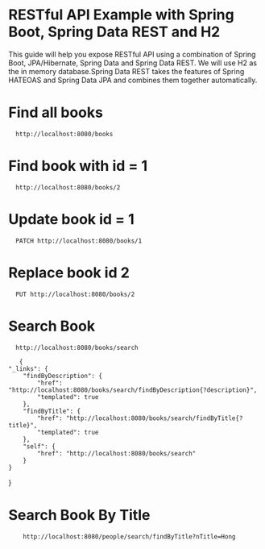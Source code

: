 RESTful API Example with Spring Boot, Spring Data REST and H2
================================================================

This guide will help you expose RESTful API using a combination of Spring Boot, JPA/Hibernate, Spring Data and Spring Data REST. We will use H2 as the in memory database.Spring Data REST takes the features of Spring HATEOAS and Spring Data JPA and combines them together automatically.

Find all books 
==============

      http://localhost:8080/books 
    
Find book with id = 1
=====================
      
      http://localhost:8080/books/2 
      
Update book id = 1 
====================

      PATCH http://localhost:8080/books/1
      
Replace book id 2 
==================

      PUT http://localhost:8080/books/2
      
Search Book 
============

      http://localhost:8080/books/search
      
       {
    "_links": {
        "findByDescription": {
            "href": "http://localhost:8080/books/search/findByDescription{?description}",
            "templated": true
        },
        "findByTitle": {
            "href": "http://localhost:8080/books/search/findByTitle{?title}",
            "templated": true
        },
        "self": {
            "href": "http://localhost:8080/books/search"
        }
    }
 }
 
 Search Book By Title
 ======================
 
        http://localhost:8080/people/search/findByTitle?nTitle=Hong
